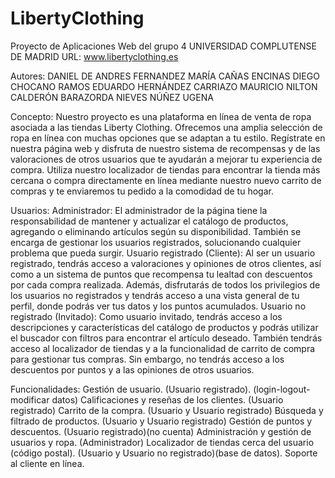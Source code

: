 # LibertyClothing
Proyecto de Aplicaciones Web del grupo 4 UNIVERSIDAD COMPLUTENSE DE MADRID
URL:
www.libertyclothing.es

Autores:
DANIEL DE ANDRES FERNANDEZ
MARÍA CAÑAS ENCINAS
DIEGO CHOCANO RAMOS
EDUARDO HERNÁNDEZ CARRIAZO
MAURICIO NILTON CALDERÓN BARAZORDA
NIEVES NÚÑEZ UGENA

Concepto:
Nuestro proyecto es una plataforma en línea de venta de ropa asociada a las tiendas Liberty Clothing. Ofrecemos una amplia selección de ropa en línea con muchas opciones que se adaptan a tu estilo. Regístrate en nuestra página web y disfruta de nuestro sistema de recompensas y de las valoraciones de otros usuarios que te ayudarán a mejorar tu experiencia de compra. Utiliza nuestro localizador de tiendas para encontrar la tienda más cercana o compra directamente en línea mediante nuestro nuevo carrito de compras y te enviaremos tu pedido a la comodidad de tu hogar.

Usuarios:
Administrador: El administrador de la página tiene la responsabilidad de mantener y actualizar el catálogo de productos, agregando o eliminando artículos según su disponibilidad. También se encarga de gestionar los usuarios registrados, solucionando cualquier problema que pueda surgir.
Usuario registrado (Cliente): Al ser un usuario registrado, tendrás acceso a valoraciones y opiniones de otros clientes, así como a un sistema de puntos que recompensa tu lealtad con descuentos por cada compra realizada. Además, disfrutarás de todos los privilegios de los usuarios no registrados y tendrás acceso a una vista general de tu perfil, donde podrás ver tus datos y los puntos acumulados.
Usuario no registrado (Invitado): Como usuario invitado, tendrás acceso a los descripciones y características del catálogo de productos y podrás utilizar el buscador con filtros para encontrar el artículo deseado. También tendrás acceso al localizador de tiendas y a la funcionalidad de carrito de compra para gestionar tus compras. Sin embargo, no tendrás acceso a los descuentos por puntos y a las opiniones de otros usuarios.

Funcionalidades:
Gestión de usuario. (Usuario registrado). (login-logout-modificar datos)
Calificaciones y reseñas de los clientes. (Usuario registrado)
Carrito de la compra. (Usuario y Usuario registrado)
Búsqueda y filtrado de productos. (Usuario y Usuario registrado)
Gestión de puntos y descuentos. (Usuario registrado)(no cuenta)
Administración y gestión de usuarios y ropa. (Administrador)
Localizador de tiendas cerca del usuario (código postal). (Usuario y Usuario no registrado)(base de datos).
Soporte al cliente en línea.
